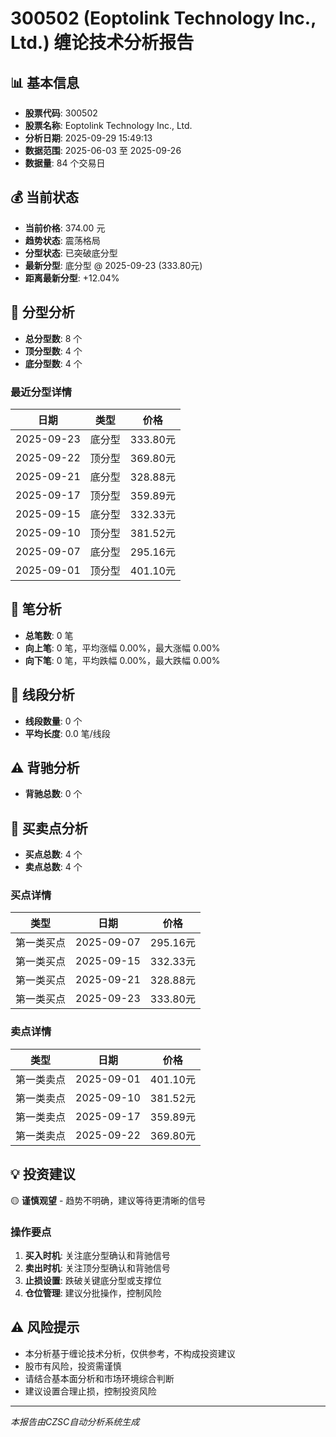 # 300502 (Eoptolink Technology Inc., Ltd.) 缠论技术分析报告

## 📊 基本信息

- **股票代码**: 300502
- **股票名称**: Eoptolink Technology Inc., Ltd.
- **分析日期**: 2025-09-29 15:49:13
- **数据范围**: 2025-06-03 至 2025-09-26
- **数据量**: 84 个交易日

## 💰 当前状态

- **当前价格**: 374.00 元
- **趋势状态**: 震荡格局
- **分型状态**: 已突破底分型
- **最新分型**: 底分型 @ 2025-09-23 (333.80元)
- **距离最新分型**: +12.04%

## 🔺 分型分析

- **总分型数**: 8 个
- **顶分型数**: 4 个
- **底分型数**: 4 个

### 最近分型详情

| 日期 | 类型 | 价格 |
|------|------|------|
| 2025-09-23 | 底分型 | 333.80元 |
| 2025-09-22 | 顶分型 | 369.80元 |
| 2025-09-21 | 底分型 | 328.88元 |
| 2025-09-17 | 顶分型 | 359.89元 |
| 2025-09-15 | 底分型 | 332.33元 |
| 2025-09-10 | 顶分型 | 381.52元 |
| 2025-09-07 | 底分型 | 295.16元 |
| 2025-09-01 | 顶分型 | 401.10元 |

## 📏 笔分析

- **总笔数**: 0 笔
- **向上笔**: 0 笔，平均涨幅 0.00%，最大涨幅 0.00%
- **向下笔**: 0 笔，平均跌幅 0.00%，最大跌幅 0.00%

## 📐 线段分析

- **线段数量**: 0 个
- **平均长度**: 0.0 笔/线段

## ⚠️ 背驰分析

- **背驰总数**: 0 个

## 🎯 买卖点分析

- **买点总数**: 4 个
- **卖点总数**: 4 个

### 买点详情

| 类型 | 日期 | 价格 |
|------|------|------|
| 第一类买点 | 2025-09-07 | 295.16元 |
| 第一类买点 | 2025-09-15 | 332.33元 |
| 第一类买点 | 2025-09-21 | 328.88元 |
| 第一类买点 | 2025-09-23 | 333.80元 |

### 卖点详情

| 类型 | 日期 | 价格 |
|------|------|------|
| 第一类卖点 | 2025-09-01 | 401.10元 |
| 第一类卖点 | 2025-09-10 | 381.52元 |
| 第一类卖点 | 2025-09-17 | 359.89元 |
| 第一类卖点 | 2025-09-22 | 369.80元 |

## 💡 投资建议

🟡 **谨慎观望** - 趋势不明确，建议等待更清晰的信号

### 操作要点

1. **买入时机**: 关注底分型确认和背驰信号
2. **卖出时机**: 关注顶分型确认和背驰信号
3. **止损设置**: 跌破关键底分型或支撑位
4. **仓位管理**: 建议分批操作，控制风险

## ⚠️ 风险提示

- 本分析基于缠论技术分析，仅供参考，不构成投资建议
- 股市有风险，投资需谨慎
- 请结合基本面分析和市场环境综合判断
- 建议设置合理止损，控制投资风险

---
*本报告由CZSC自动分析系统生成*
